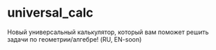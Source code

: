 # universal_calc
Новый универсальный калькулятор, который вам поможет решить задачи по геометрии/алгебре! (RU, EN-soon)
